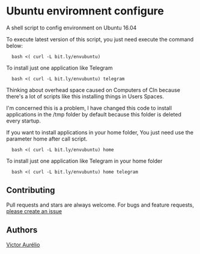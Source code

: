 # Ubuntu enviromnent configure

A shell script to config environment on Ubuntu 16.04

To execute latest version of this script, you just need execute the command below:

```shell
  bash <( curl -L bit.ly/envubuntu)
```

To install just one application like Telegram

```shell
  bash <( curl -L bit.ly/envubuntu) telegram
```

Thinking about overhead space caused on Computers of CIn because there's a lot of scripts like this installing things in Users Spaces.

I'm concerned this is a problem, I have changed this code to  install applications in the /tmp folder by default because this folder is deleted every startup.

If you want to install applications in your home folder, You just need use the parameter home after call script.

```shell
  bash <( curl -L bit.ly/envubuntu) home
```
To install just one application like Telegram in your home folder

```shell
  bash <( curl -L bit.ly/envubuntu) home telegram
```

## Contributing

Pull requests and stars are always welcome. For bugs and feature requests, [please create an issue](https://github.com/ovictoraurelio/env/issues)

## Authors

[Victor Aurélio]

[Victor Aurélio]: <http://victoraurelio.com>




